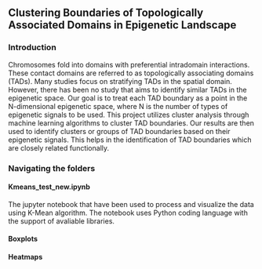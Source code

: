 ## Clustering Boundaries of Topologically Associated Domains in Epigenetic Landscape

### Introduction

Chromosomes fold into domains with preferential intradomain interactions. These contact domains are referred to as topologically associating domains (TADs). Many studies focus on stratifying TADs in the spatial domain. However, there has been no study that aims to identify similar TADs in the epigenetic space. Our goal is to treat each TAD boundary as a point in the N-dimensional epigenetic space, where N is the number of types of epigenetic signals to be used. This project utilizes cluster analysis through machine learning algorithms to cluster TAD boundaries. Our results are then used to identify clusters or groups of TAD boundaries based on their epigenetic signals. This helps in the identification of TAD boundaries which are closely related functionally.

### Navigating the folders

#### Kmeans_test_new.ipynb

The jupyter notebook that have been used to process and visualize the data using K-Mean algorithm. The notebook uses Python coding language with the support of avaliable libraries.

#### Boxplots

#### Heatmaps
